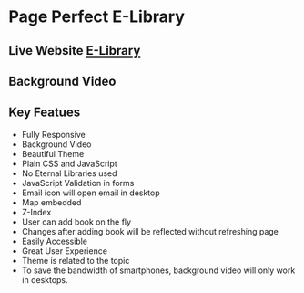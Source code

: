 # Page Perfect E-Library

## Live Website [E-Library](https://sachdevajatin04.github.io/)

## Background Video

## Key Featues
- Fully Responsive
- Background Video
- Beautiful Theme
- Plain CSS and JavaScript
- No Eternal Libraries used
- JavaScript Validation in forms
- Email icon will open email in desktop
- Map embedded
- Z-Index
- User can add book on the fly
- Changes after adding book will be reflected without refreshing page
- Easily Accessible
- Great User Experience
- Theme is related to the topic
- To save the bandwidth of smartphones, background video will only work in desktops.
